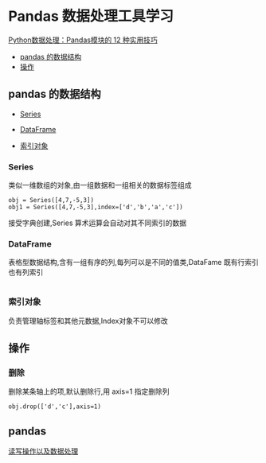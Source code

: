 

#  Pandas 数据处理工具学习


[Python数据处理：Pandas模块的 12 种实用技巧][1]

- [pandas 的数据结构](#h21)
- [操作](#h22)

<h2 id="h21">pandas 的数据结构</h2>

- [Series](#id1)

- [DataFrame](#id2)

- [索引对象](#id3)


<h3 id="id1">Series</h3>

类似一维数组的对象,由一组数据和一组相关的数据标签组成



```
obj = Series([4,7,-5,3])
obj1 = Series([4,7,-5,3],index=['d','b','a','c'])
```
接受字典创建,Series 算术运算会自动对其不同索引的数据


<h3 id="id2">DataFrame</h3>

表格型数据结构,含有一组有序的列,每列可以是不同的值类,DataFame 既有行索引也有列索引

```

```


<h3 id="id3">索引对象</h3>
负责管理轴标签和其他元数据,Index对象不可以修改


<h2 id="h22">操作</h2>


<h3 id="h23">删除</h3>
删除某条轴上的项,默认删除行,用 axis=1 指定删除列

```
obj.drop(['d','c'],axis=1)
```

##  pandas

[读写操作以及数据处理](read_write.ipynb)




 [1]: http://python.jobbole.com/85742/?utm_source=blog.jobbole.com&utm_medium=relatedPosts

